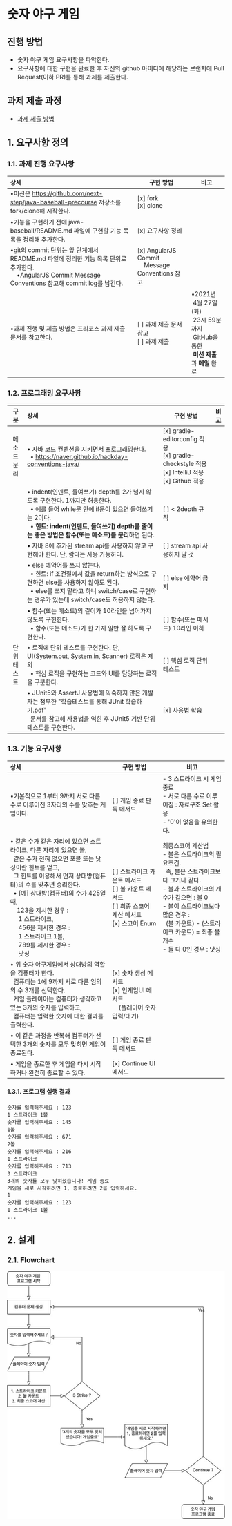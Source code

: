 # 숫자 야구 게임
## 진행 방법
* 숫자 야구 게임 요구사항을 파악한다.
* 요구사항에 대한 구현을 완료한 후 자신의 github 아이디에 해당하는 브랜치에 Pull Request(이하 PR)를 통해 과제를 제출한다.

## 과제 제출 과정
* [과제 제출 방법](https://github.com/next-step/nextstep-docs/tree/master/precourse)

## 1. 요구사항 정의
### 1.1. 과제 진행 요구사항
|상세|구현 방법|비고|
|:---|---|---|
|•미션은 https://github.com/next-step/java-baseball-precourse 저장소를 fork/clone해 시작한다.|[x] fork <br> [x] clone||
|•기능을 구현하기 전에 java-baseball/README.md 파일에 구현할 기능 목록을 정리해 추가한다. |[x] 요구사항 정리||
|•git의 commit 단위는 앞 단계에서 README.md 파일에 정리한 기능 목록 단위로 추가한다.<br>&nbsp;&nbsp;&nbsp;&nbsp;•AngularJS Commit Message Conventions 참고해 commit log를 남긴다.|[x] AngularJS Commit<br>&nbsp;&nbsp;&nbsp;&nbsp;Message Conventions 참고||
|•과제 진행 및 제출 방법은 프리코스 과제 제출 문서를 참고한다.|[ ] 과제 제출 문서 참고<br>[ ] 과제 제출|•2021년<br>&nbsp;4월 27일(화)<br>&nbsp;23시 59분까지 <br>&nbsp;GitHub을 통한<br>&nbsp;**미션 제출**과 **메일** 완료|

### 1.2. 프로그래밍 요구사항
|구분|상세|구현 방법|비고|
|:---:|:---|---|---|
|메소드 분리|• 자바 코드 컨벤션을 지키면서 프로그래밍한다.<br>&nbsp;&nbsp;• https://naver.github.io/hackday-conventions-java/|[x] gradle-editorconfig 적용<br>[x] gradle-checkstyle 적용<br>[x] IntelliJ 적용<br>[x] Github 적용||
| |• indent(인덴트, 들여쓰기) depth를 2가 넘지 않도록 구현한다. 1까지만 허용한다.<br>&nbsp;&nbsp;• 예를 들어 while문 안에 if문이 있으면 들여쓰기는 2이다.<br>&nbsp;&nbsp;• **힌트: indent(인덴트, 들여쓰기) depth를 줄이는 좋은 방법은 함수(또는 메소드)를 분리**하면 된다.|[ ] < 2depth 규칙||
| |• 자바 8에 추가된 stream api를 사용하지 않고 구현해야 한다. 단, 람다는 사용 가능하다.|[ ] stream api 사용하지 말 것||
| |• else 예약어를 쓰지 않는다.<br>&nbsp;&nbsp;• 힌트: if 조건절에서 값을 return하는 방식으로 구현하면 else를 사용하지 않아도 된다.<br>&nbsp;&nbsp;• else를 쓰지 말라고 하니 switch/case로 구현하는 경우가 있는데 switch/case도 허용하지 않는다.|[ ] else 예약어 금지||
| |• 함수(또는 메소드)의 길이가 10라인을 넘어가지 않도록 구현한다.<br>&nbsp;&nbsp;• 함수(또는 메소드)가 한 가지 일만 잘 하도록 구현한다.|[ ] 함수(또는 메서드) 10라인 이하||
|단위 테스트|• 로직에 단위 테스트를 구현한다. 단, UI(System.out, System.in, Scanner) 로직은 제외 <br>&nbsp;&nbsp;• 핵심 로직을 구현하는 코드와 UI를 담당하는 로직을 구분한다.|[ ] 핵심 로직 단위테스트||
| |• JUnit5와 AssertJ 사용법에 익숙하지 않은 개발자는 첨부한 "학습테스트를 통해 JUnit 학습하기.pdf"<br>&nbsp;&nbsp;문서를 참고해 사용법을 익힌 후 JUnit5 기반 단위 테스트를 구현한다.|[x] 사용법 학습||

### 1.3. 기능 요구사항
|상세|구현 방법|비고|
|:---|---|---|
|•기본적으로 1부터 9까지 서로 다른 수로 이루어진 3자리의 수를 맞추는 게임이다.|[ ] 게임 종료 판독 메서드|- 3 스트라이크 시 게임 종료<br>- 서로 다른 수로 이루어짐 : 자료구조 Set 활용<br>- '0'이 없음을 유의한다.|
|• 같은 수가 같은 자리에 있으면 스트라이크, 다른 자리에 있으면 볼,<br>&nbsp;&nbsp;같은 수가 전혀 없으면 포볼 또는 낫싱이란 힌트를 얻고, <br>&nbsp;&nbsp;그 힌트를 이용해서 먼저 상대방(컴퓨터)의 수를 맞추면 승리한다.<br>&nbsp;&nbsp;• [예] 상대방(컴퓨터)의 수가 425일 때, <br>&nbsp;&nbsp;&nbsp;&nbsp;123을 제시한 경우 :<br>&nbsp;&nbsp;&nbsp;&nbsp; 1 스트라이크,<br>&nbsp;&nbsp;&nbsp;&nbsp; 456을 제시한 경우 :<br>&nbsp;&nbsp;&nbsp;&nbsp; 1 스트라이크 1볼,<br>&nbsp;&nbsp;&nbsp;&nbsp; 789를 제시한 경우 :<br>&nbsp;&nbsp;&nbsp;&nbsp; 낫싱 | [ ] 스트라이크 카운트 메서드<br>[ ] 볼 카운트 메서드<br>[ ] 최종 스코어 계산 메서드<br>[x] 스코어 Enum|최종스코어 계산법<br>- 볼은 스트라이크의 필요조건.<br>&nbsp;&nbsp;즉, 볼은 스트라이크보다 크거나 같다.<br>- 볼과 스트라이크의 개수가 같으면 : 볼 0<br>- 볼이 스트라이크보다 많은 경우 :<br>&nbsp;&nbsp;(볼 카운트) - (스트라이크 카운트) = 최종 볼 개수<br>- 둘 다 0인 경우 : 낫싱|
|• 위 숫자 야구게임에서 상대방의 역할을 컴퓨터가 한다. <br>&nbsp;&nbsp;컴퓨터는 1에  9까지 서로 다른 임의의 수 3개를 선택한다. <br>&nbsp;&nbsp;게임 플레이어는 컴퓨터가 생각하고 있는 3개의 숫자를 입력하고,<br>&nbsp;&nbsp;컴퓨터는 입력한 숫자에 대한 결과를 출력한다.|[x] 숫자 생성 메서드<br>[x] 인게임UI 메서드<br>&nbsp;&nbsp;&nbsp;&nbsp;(플레이어 숫자 입력/대기) ||
|• 이 같은 과정을 반복해 컴퓨터가 선택한 3개의 숫자를 모두 맞히면 게임이 종료된다.|[ ] 게임 종료 판독 메서드||
|• 게임을 종료한 후 게임을 다시 시작하거나 완전히 종료할 수 있다.|[x] Continue UI 메서드||

#### 1.3.1. 프로그램 실행 결과
```
숫자를 입력해주세요 : 123 
1 스트라이크 1볼
숫자를 입력해주세요 : 145 
1볼
숫자를 입력해주세요 : 671 
2볼
숫자를 입력해주세요 : 216 
1 스트라이크
숫자를 입력해주세요 : 713
3 스트라이크
3개의 숫자를 모두 맞히셨습니다! 게임 종료
게임을 새로 시작하려면 1, 종료하려면 2를 입력하세요. 
1
숫자를 입력해주세요 : 123
1 스트라이크 1볼
...
```

## 2. 설계
### 2.1. Flowchart

![image](./documents/2-architecture/baseball-flowchart.jpeg)
